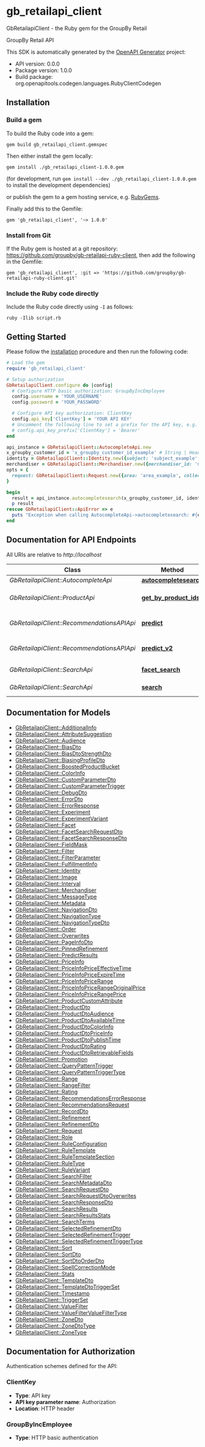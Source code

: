 # gb_retailapi_client

GbRetailapiClient - the Ruby gem for the GroupBy Retail

GroupBy Retail API

This SDK is automatically generated by the [OpenAPI Generator](https://openapi-generator.tech) project:

- API version: 0.0.0
- Package version: 1.0.0
- Build package: org.openapitools.codegen.languages.RubyClientCodegen

## Installation

### Build a gem

To build the Ruby code into a gem:

```shell
gem build gb_retailapi_client.gemspec
```

Then either install the gem locally:

```shell
gem install ./gb_retailapi_client-1.0.0.gem
```

(for development, run `gem install --dev ./gb_retailapi_client-1.0.0.gem` to install the development dependencies)

or publish the gem to a gem hosting service, e.g. [RubyGems](https://rubygems.org/).

Finally add this to the Gemfile:

    gem 'gb_retailapi_client', '~> 1.0.0'

### Install from Git

If the Ruby gem is hosted at a git repository: https://github.com/groupby/gb-retailapi-ruby-client, then add the following in the Gemfile:

    gem 'gb_retailapi_client', :git => 'https://github.com/groupby/gb-retailapi-ruby-client.git'

### Include the Ruby code directly

Include the Ruby code directly using `-I` as follows:

```shell
ruby -Ilib script.rb
```

## Getting Started

Please follow the [installation](#installation) procedure and then run the following code:

```ruby
# Load the gem
require 'gb_retailapi_client'

# Setup authorization
GbRetailapiClient.configure do |config|
  # Configure HTTP basic authorization: GroupByIncEmployee
  config.username = 'YOUR_USERNAME'
  config.password = 'YOUR_PASSWORD'

  # Configure API key authorization: ClientKey
  config.api_key['ClientKey'] = 'YOUR API KEY'
  # Uncomment the following line to set a prefix for the API key, e.g. 'Bearer' (defaults to nil)
  # config.api_key_prefix['ClientKey'] = 'Bearer'
end

api_instance = GbRetailapiClient::AutocompleteApi.new
x_groupby_customer_id = 'x_groupby_customer_id_example' # String | Header on incoming HTTP requests that is populated by the API gateway and indicates the customer ID.
identity = GbRetailapiClient::Identity.new({subject: 'subject_example', company: 'company_example', roles: [GbRetailapiClient::Role.new({name: 'name_example'})]}) # Identity | 
merchandiser = GbRetailapiClient::Merchandiser.new({merchandiser_id: 'merchandiser_id_example'}) # Merchandiser | 
opts = {
  request: GbRetailapiClient::Request.new({area: 'area_example', collection: 'collection_example', search_items: 37, query: 'query_example'}) # Request | Object which is represent autocomplete request and encapsulate all passed parameters. 
}

begin
  result = api_instance.autocompletesearch(x_groupby_customer_id, identity, merchandiser, opts)
  p result
rescue GbRetailapiClient::ApiError => e
  puts "Exception when calling AutocompleteApi->autocompletesearch: #{e}"
end

```

## Documentation for API Endpoints

All URIs are relative to *http://localhost*

Class | Method | HTTP request | Description
------------ | ------------- | ------------- | -------------
*GbRetailapiClient::AutocompleteApi* | [**autocompletesearch**](docs/AutocompleteApi.md#autocompletesearch) | **GET** /api/request | 
*GbRetailapiClient::ProductApi* | [**get_by_product_ids**](docs/ProductApi.md#get_by_product_ids) | **GET** /api/search/product | Provided product search functionality
*GbRetailapiClient::RecommendationsAPIApi* | [**predict**](docs/RecommendationsAPIApi.md#predict) | **POST** /api/predict | Provide Recommendations AI functionality.
*GbRetailapiClient::RecommendationsAPIApi* | [**predict_v2**](docs/RecommendationsAPIApi.md#predict_v2) | **POST** /api/recommendation | Provide Recommendations AI functionality.
*GbRetailapiClient::SearchApi* | [**facet_search**](docs/SearchApi.md#facet_search) | **POST** /api/search/facet | Provided search functionality
*GbRetailapiClient::SearchApi* | [**search**](docs/SearchApi.md#search) | **POST** /api/search | Provided search functionality


## Documentation for Models

 - [GbRetailapiClient::AdditionalInfo](docs/AdditionalInfo.md)
 - [GbRetailapiClient::AttributeSuggestion](docs/AttributeSuggestion.md)
 - [GbRetailapiClient::Audience](docs/Audience.md)
 - [GbRetailapiClient::BiasDto](docs/BiasDto.md)
 - [GbRetailapiClient::BiasDtoStrengthDto](docs/BiasDtoStrengthDto.md)
 - [GbRetailapiClient::BiasingProfileDto](docs/BiasingProfileDto.md)
 - [GbRetailapiClient::BoostedProductBucket](docs/BoostedProductBucket.md)
 - [GbRetailapiClient::ColorInfo](docs/ColorInfo.md)
 - [GbRetailapiClient::CustomParameterDto](docs/CustomParameterDto.md)
 - [GbRetailapiClient::CustomParameterTrigger](docs/CustomParameterTrigger.md)
 - [GbRetailapiClient::DebugDto](docs/DebugDto.md)
 - [GbRetailapiClient::ErrorDto](docs/ErrorDto.md)
 - [GbRetailapiClient::ErrorResponse](docs/ErrorResponse.md)
 - [GbRetailapiClient::Experiment](docs/Experiment.md)
 - [GbRetailapiClient::ExperimentVariant](docs/ExperimentVariant.md)
 - [GbRetailapiClient::Facet](docs/Facet.md)
 - [GbRetailapiClient::FacetSearchRequestDto](docs/FacetSearchRequestDto.md)
 - [GbRetailapiClient::FacetSearchResponseDto](docs/FacetSearchResponseDto.md)
 - [GbRetailapiClient::FieldMask](docs/FieldMask.md)
 - [GbRetailapiClient::Filter](docs/Filter.md)
 - [GbRetailapiClient::FilterParameter](docs/FilterParameter.md)
 - [GbRetailapiClient::FulfillmentInfo](docs/FulfillmentInfo.md)
 - [GbRetailapiClient::Identity](docs/Identity.md)
 - [GbRetailapiClient::Image](docs/Image.md)
 - [GbRetailapiClient::Interval](docs/Interval.md)
 - [GbRetailapiClient::Merchandiser](docs/Merchandiser.md)
 - [GbRetailapiClient::MessageType](docs/MessageType.md)
 - [GbRetailapiClient::Metadata](docs/Metadata.md)
 - [GbRetailapiClient::NavigationDto](docs/NavigationDto.md)
 - [GbRetailapiClient::NavigationType](docs/NavigationType.md)
 - [GbRetailapiClient::NavigationTypeDto](docs/NavigationTypeDto.md)
 - [GbRetailapiClient::Order](docs/Order.md)
 - [GbRetailapiClient::Overwrites](docs/Overwrites.md)
 - [GbRetailapiClient::PageInfoDto](docs/PageInfoDto.md)
 - [GbRetailapiClient::PinnedRefinement](docs/PinnedRefinement.md)
 - [GbRetailapiClient::PredictResults](docs/PredictResults.md)
 - [GbRetailapiClient::PriceInfo](docs/PriceInfo.md)
 - [GbRetailapiClient::PriceInfoPriceEffectiveTime](docs/PriceInfoPriceEffectiveTime.md)
 - [GbRetailapiClient::PriceInfoPriceExpireTime](docs/PriceInfoPriceExpireTime.md)
 - [GbRetailapiClient::PriceInfoPriceRange](docs/PriceInfoPriceRange.md)
 - [GbRetailapiClient::PriceInfoPriceRangeOriginalPrice](docs/PriceInfoPriceRangeOriginalPrice.md)
 - [GbRetailapiClient::PriceInfoPriceRangePrice](docs/PriceInfoPriceRangePrice.md)
 - [GbRetailapiClient::ProductCustomAttribute](docs/ProductCustomAttribute.md)
 - [GbRetailapiClient::ProductDto](docs/ProductDto.md)
 - [GbRetailapiClient::ProductDtoAudience](docs/ProductDtoAudience.md)
 - [GbRetailapiClient::ProductDtoAvailableTime](docs/ProductDtoAvailableTime.md)
 - [GbRetailapiClient::ProductDtoColorInfo](docs/ProductDtoColorInfo.md)
 - [GbRetailapiClient::ProductDtoPriceInfo](docs/ProductDtoPriceInfo.md)
 - [GbRetailapiClient::ProductDtoPublishTime](docs/ProductDtoPublishTime.md)
 - [GbRetailapiClient::ProductDtoRating](docs/ProductDtoRating.md)
 - [GbRetailapiClient::ProductDtoRetrievableFields](docs/ProductDtoRetrievableFields.md)
 - [GbRetailapiClient::Promotion](docs/Promotion.md)
 - [GbRetailapiClient::QueryPatternTrigger](docs/QueryPatternTrigger.md)
 - [GbRetailapiClient::QueryPatternTriggerType](docs/QueryPatternTriggerType.md)
 - [GbRetailapiClient::Range](docs/Range.md)
 - [GbRetailapiClient::RangeFilter](docs/RangeFilter.md)
 - [GbRetailapiClient::Rating](docs/Rating.md)
 - [GbRetailapiClient::RecommendationsErrorResponse](docs/RecommendationsErrorResponse.md)
 - [GbRetailapiClient::RecommendationsRequest](docs/RecommendationsRequest.md)
 - [GbRetailapiClient::RecordDto](docs/RecordDto.md)
 - [GbRetailapiClient::Refinement](docs/Refinement.md)
 - [GbRetailapiClient::RefinementDto](docs/RefinementDto.md)
 - [GbRetailapiClient::Request](docs/Request.md)
 - [GbRetailapiClient::Role](docs/Role.md)
 - [GbRetailapiClient::RuleConfiguration](docs/RuleConfiguration.md)
 - [GbRetailapiClient::RuleTemplate](docs/RuleTemplate.md)
 - [GbRetailapiClient::RuleTemplateSection](docs/RuleTemplateSection.md)
 - [GbRetailapiClient::RuleType](docs/RuleType.md)
 - [GbRetailapiClient::RuleVariant](docs/RuleVariant.md)
 - [GbRetailapiClient::SearchFilter](docs/SearchFilter.md)
 - [GbRetailapiClient::SearchMetadataDto](docs/SearchMetadataDto.md)
 - [GbRetailapiClient::SearchRequestDto](docs/SearchRequestDto.md)
 - [GbRetailapiClient::SearchRequestDtoOverwrites](docs/SearchRequestDtoOverwrites.md)
 - [GbRetailapiClient::SearchResponseDto](docs/SearchResponseDto.md)
 - [GbRetailapiClient::SearchResults](docs/SearchResults.md)
 - [GbRetailapiClient::SearchResultsStats](docs/SearchResultsStats.md)
 - [GbRetailapiClient::SearchTerms](docs/SearchTerms.md)
 - [GbRetailapiClient::SelectedRefinementDto](docs/SelectedRefinementDto.md)
 - [GbRetailapiClient::SelectedRefinementTrigger](docs/SelectedRefinementTrigger.md)
 - [GbRetailapiClient::SelectedRefinementTriggerType](docs/SelectedRefinementTriggerType.md)
 - [GbRetailapiClient::Sort](docs/Sort.md)
 - [GbRetailapiClient::SortDto](docs/SortDto.md)
 - [GbRetailapiClient::SortDtoOrderDto](docs/SortDtoOrderDto.md)
 - [GbRetailapiClient::SpellCorrectionMode](docs/SpellCorrectionMode.md)
 - [GbRetailapiClient::Stats](docs/Stats.md)
 - [GbRetailapiClient::TemplateDto](docs/TemplateDto.md)
 - [GbRetailapiClient::TemplateDtoTriggerSet](docs/TemplateDtoTriggerSet.md)
 - [GbRetailapiClient::Timestamp](docs/Timestamp.md)
 - [GbRetailapiClient::TriggerSet](docs/TriggerSet.md)
 - [GbRetailapiClient::ValueFilter](docs/ValueFilter.md)
 - [GbRetailapiClient::ValueFilterValueFilterType](docs/ValueFilterValueFilterType.md)
 - [GbRetailapiClient::ZoneDto](docs/ZoneDto.md)
 - [GbRetailapiClient::ZoneDtoType](docs/ZoneDtoType.md)
 - [GbRetailapiClient::ZoneType](docs/ZoneType.md)


## Documentation for Authorization


Authentication schemes defined for the API:
### ClientKey


- **Type**: API key
- **API key parameter name**: Authorization
- **Location**: HTTP header

### GroupByIncEmployee

- **Type**: HTTP basic authentication

